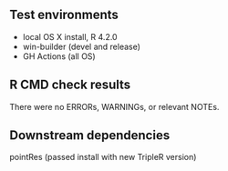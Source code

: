 ## Test environments
* local OS X install, R 4.2.0
* win-builder (devel and release)
* GH Actions (all OS)

## R CMD check results
There were no ERRORs, WARNINGs, or relevant NOTEs. 

## Downstream dependencies
pointRes (passed install with new TripleR version)
